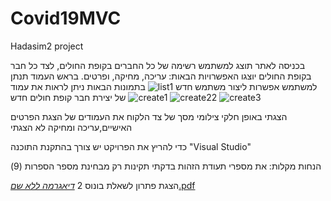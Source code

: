 # Covid19MVC
Hadasim2 project

בכניסה לאתר תוצג למשתמש רשימה של כל החברים בקופת החולים, לצד כל חבר בקופת החולים יוצגו האפשרויות הבאות: עריכה, מחיקה, ופרטים. בראש העמוד תנתן למשתמש אפשרות ליצור משתמש חדש
![list1](https://user-images.githubusercontent.com/74877044/197364878-b3fa2073-4aba-4728-8e96-3a8b498020ec.PNG)
בתמונות הבאות ניתן לראות את עמוד של יצירת חבר קופת חולים חדש
![create1](https://user-images.githubusercontent.com/74877044/197364302-a6f34a6e-f8f3-4653-a307-b5f7c6fc76ac.PNG)
![create22](https://user-images.githubusercontent.com/74877044/197364583-244ad8fb-f951-4426-90ff-6d1b36213455.PNG)
![create3](https://user-images.githubusercontent.com/74877044/197364306-31faf6da-b0df-435d-96f0-a9dae1c9e8a6.PNG)

הצגתי באופן חלקי צילומי מסך של צד הלקוח
את העמודים של הצגת הפרטים האישיים,עריכה ומחיקה לא הצגתי

כדי להריץ את הפרויקט יש צורך בהתקנת התוכנה
"Visual Studio"

הנחות מקלות: את מספרי תעודת הזהות בדקתי תקינות רק מבחינת מספר הספרות (9) 


הצגת פתרון לשאלת בונוס 2
[_דיאגרמה ללא שם_.pdf](https://github.com/orrtaler/Covid19MVC/files/9845387/_._.pdf)
